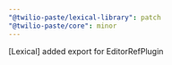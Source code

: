 ```yaml
---
"@twilio-paste/lexical-library": patch
"@twilio-paste/core": minor
---
```


[Lexical] added export for EditorRefPlugin
